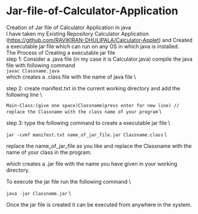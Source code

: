 # Jar-file-of-Calculator-Application
Creation of Jar file of Calculator Application in java \
I have taken my Existing Repository Calculator Application (https://github.com/RAVIKIRAN-DHULIPALA/Calculator-Applet) and Created a executable jar file which can run on any OS in which java is installed. \
The Process of Creating a executable jar file \
step 1: Consider a .java file (in my case it is Calculator.java) compile the java file with following command \
        ```javac Classname.java```\
        which creates a .class file with the name of java file \
        
step 2: create manifest.txt in the current working directory and add the following line \

```Main-Class:(give one space)Classname(press enter for new line) // replace the Classname with the class name of your program``` \

step 3: type the following command to create a executable jar file \

```jar -cvmf manifest.txt name_of_jar_file.jar Classname.class``` \

replace the name_of_jar_file as you like and replace the Classname with the name of your class in the program.  

which creates a .jar file with the name you have given in your working directory. 

To execute the jar file run the following command \

```java -jar Classname.jar``` \

Once the jar file is created it can be executed from anywhere in the system.  


